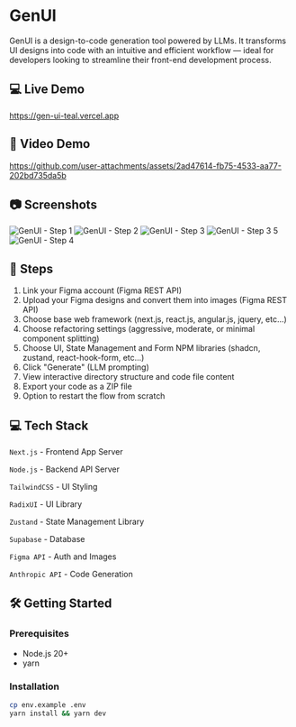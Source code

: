 # GenUI

GenUI is a design-to-code generation tool powered by LLMs. It transforms UI designs into code with an intuitive and efficient workflow — ideal for developers looking to streamline their front-end development process.

## 💻 Live Demo
https://gen-ui-teal.vercel.app

## 🎥 Video Demo

https://github.com/user-attachments/assets/2ad47614-fb75-4533-aa77-202bd735da5b

## 📷 Screenshots
<img alt="GenUI - Step 1" src="https://github.com/user-attachments/assets/23cd197c-923f-43e6-ba16-dfc7f50d607d" />
<img alt="GenUI - Step 2" src="https://github.com/user-attachments/assets/e2f39d06-4256-4086-932a-ceba3b27ce98" />
<img alt="GenUI - Step 3" src="https://github.com/user-attachments/assets/9ce4fa3e-2a3e-476e-bf6b-7ab01be639e1" />
<img alt="GenUI - Step 3 5" src="https://github.com/user-attachments/assets/091f90d0-89e9-4bdf-8ff9-6a173dc0a534" />
<img alt="GenUI - Step 4" src="https://github.com/user-attachments/assets/4dd4b4f5-5e4e-4042-a412-1bdb83ac6f2b" />

## 🚀 Steps

1. Link your Figma account (Figma REST API)
1. Upload your Figma designs and convert them into images (Figma REST API)
1. Choose base web framework (next.js, react.js, angular.js, jquery, etc...)
1. Choose refactoring settings (aggressive, moderate, or minimal component splitting)
1. Choose UI, State Management and Form NPM libraries (shadcn, zustand, react-hook-form, etc...)
1. Click "Generate" (LLM prompting)
1. View interactive directory structure and code file content
1. Export your code as a ZIP file
1. Option to restart the flow from scratch

## 💻 Tech Stack
`Next.js` - Frontend App Server

`Node.js` - Backend API Server

`TailwindCSS` - UI Styling

`RadixUI` - UI Library

`Zustand` - State Management Library

`Supabase` - Database

`Figma API` - Auth and Images

`Anthropic API` - Code Generation

## 🛠️ Getting Started

### Prerequisites

- Node.js 20+
- yarn

### Installation

```bash
cp env.example .env
yarn install && yarn dev
